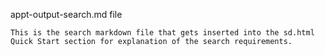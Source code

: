 appt-output-search.md file

    This is the search markdown file that gets inserted into the sd.html Quick Start section for explanation of the search requirements.
    